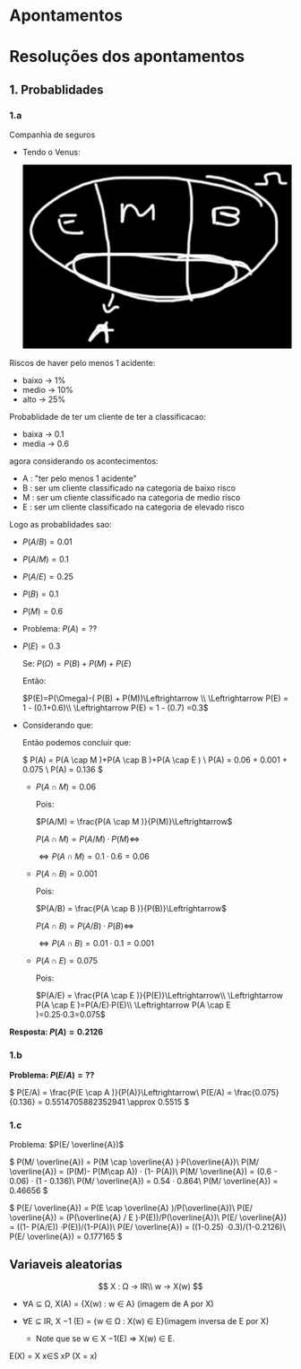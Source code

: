 # **Apontamentos**

# Resoluções dos apontamentos

## 1. Probablidades

### **1.a**

Companhia de seguros

- Tendo o Venus:

    ![](./ex1/venus-ex1.png)

Riscos de haver pelo menos 1 acidente:
-  baixo → 1%
-  medio → 10%
-  alto → 25%

Probablidade de ter um cliente de ter a classificacao:
- baixa → 0.1
- media → 0.6

agora considerando os acontecimentos:
- A : "ter pelo menos 1 acidente"
- B : ser um cliente classificado na categoria de baixo risco
- M : ser um cliente classificado na categoria de medio risco
- E : ser um cliente classificado na categoria de elevado risco

Logo as probablidades sao:
- $P(A/B)=0.01$
- $P(A/M)=0.1$
- $P(A/E)=0.25$
- $P(B)=0.1$
- $P(M)=0.6$
- Problema: $P(A) = ??$
- $P(E) = 0.3$

    Se: $P(\Omega) = P(B) + P(M) + P(E)$

    Então:

    $P(E)=P(\Omega)-( P(B) + P(M))\Leftrightarrow \\
    \Leftrightarrow P(E) = 1 - (0.1+0.6)\\
    \Leftrightarrow P(E) = 1 - (0.7) =0.3$


- Considerando que:
  
 

  Então podemos concluir que:

  $
  P(A) = P(A \cap M )+P(A \cap B )+P(A \cap E ) \\
  P(A) = 0.06 + 0.001 + 0.075 \\
  P(A) = 0.136
  $

    -   $P(A \cap M ) = 0.06$

        Pois:

        $P(A/M) = \frac{P(A \cap M )}{P(M)}\Leftrightarrow$

        $P(A \cap M )=P(A/M)·P(M)\Leftrightarrow$
        
        $\Leftrightarrow  P(A \cap M )=0.1·0.6=0.06$

    -   $P(A \cap B ) = 0.001$

        Pois:

        $P(A/B) = \frac{P(A \cap B )}{P(B)}\Leftrightarrow$

        $P(A \cap B )=P(A/B)·P(B)\Leftrightarrow$
        
        $\Leftrightarrow  P(A \cap B )=0.01·0.1=0.001$
    -   $P(A \cap E ) = 0.075$

        Pois:

        $P(A/E) = \frac{P(A \cap E )}{P(E)}\Leftrightarrow\\
        \Leftrightarrow P(A \cap E )=P(A/E)·P(E)\\
        \Leftrightarrow  P(A \cap E )=0.25·0.3=0.075$


**Resposta: $P(A) =0.2126$**

### **1.b**

**Problema: $P(E/A) = ??$**

$
P(E/A) = \frac{P(E \cap A )}{P(A)}\Leftrightarrow\\
P(E/A) = \frac{0.075}{0.136} = 0.5514705882352941 \approx 0.5515
$

### **1.c**

Problema: $P(E/ \overline{A})$

$
P(M/ \overline{A}) = P(M \cap \overline{A} )·P(\overline{A})\\
P(M/ \overline{A}) = (P(M)- P(M\cap A)) · (1- P(A))\\
P(M/ \overline{A}) = (0.6 - 0.06) · (1 - 0.136)\\
P(M/ \overline{A}) = 0.54 · 0.864\\
P(M/ \overline{A}) = 0.46656
$

$
P(E/ \overline{A}) = P(E \cap \overline{A} )/P(\overline{A})\\
P(E/ \overline{A}) = (P(\overline{A} / E  )·P(E))/P(\overline{A})\\
P(E/ \overline{A}) = ((1- P(A/E)) ·P(E))/(1-P(A))\\
P(E/ \overline{A}) = ((1-0.25) ·0.3)/(1-0.2126)\\
P(E/ \overline{A}) = 0.177165
$

## Variaveis aleatorias
$$
X : Ω → IR\\
w → X(w)
$$

- ∀A ⊆ Ω, X(A) = {X(w) : w ∈ A} (imagem de A por X)

- ∀E ⊆ IR, X −1 (E) = {w ∈ Ω : X(w) ∈ E}(imagem inversa de E por X)

  - Note que se w ∈ X −1(E) ⇒ X(w) ∈ E.


E(X) = X x∈S xP (X = x) 

